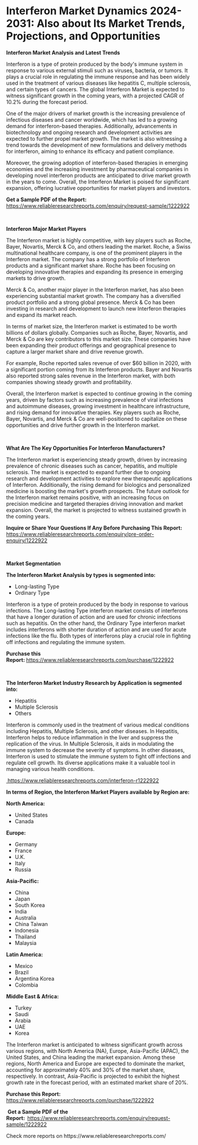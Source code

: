 <p><h1>Interferon Market Dynamics 2024-2031: Also about Its Market Trends, Projections, and Opportunities</h1></p><p><strong>Interferon Market Analysis and Latest Trends</strong></p>
<p><p>Interferon is a type of protein produced by the body's immune system in response to various external stimuli such as viruses, bacteria, or tumors. It plays a crucial role in regulating the immune response and has been widely used in the treatment of various diseases like hepatitis C, multiple sclerosis, and certain types of cancers. The global Interferon Market is expected to witness significant growth in the coming years, with a projected CAGR of 10.2% during the forecast period.</p><p>One of the major drivers of market growth is the increasing prevalence of infectious diseases and cancer worldwide, which has led to a growing demand for interferon-based therapies. Additionally, advancements in biotechnology and ongoing research and development activities are expected to further propel market growth. The market is also witnessing a trend towards the development of new formulations and delivery methods for interferon, aiming to enhance its efficacy and patient compliance.</p><p>Moreover, the growing adoption of interferon-based therapies in emerging economies and the increasing investment by pharmaceutical companies in developing novel interferon products are anticipated to drive market growth in the years to come. Overall, the Interferon Market is poised for significant expansion, offering lucrative opportunities for market players and investors.</p></p>
<p><strong>Get a Sample PDF of the Report:&nbsp;</strong> <a href="https://www.reliableresearchreports.com/enquiry/request-sample/1222922">https://www.reliableresearchreports.com/enquiry/request-sample/1222922</a></p>
<p>&nbsp;</p>
<p><strong>Interferon Major Market Players</strong></p>
<p><p>The Interferon market is highly competitive, with key players such as Roche, Bayer, Novartis, Merck & Co, and others leading the market. Roche, a Swiss multinational healthcare company, is one of the prominent players in the Interferon market. The company has a strong portfolio of Interferon products and a significant market share. Roche has been focusing on developing innovative therapies and expanding its presence in emerging markets to drive growth.</p><p>Merck & Co, another major player in the Interferon market, has also been experiencing substantial market growth. The company has a diversified product portfolio and a strong global presence. Merck & Co has been investing in research and development to launch new Interferon therapies and expand its market reach.</p><p>In terms of market size, the Interferon market is estimated to be worth billions of dollars globally. Companies such as Roche, Bayer, Novartis, and Merck & Co are key contributors to this market size. These companies have been expanding their product offerings and geographical presence to capture a larger market share and drive revenue growth.</p><p>For example, Roche reported sales revenue of over $60 billion in 2020, with a significant portion coming from its Interferon products. Bayer and Novartis also reported strong sales revenue in the Interferon market, with both companies showing steady growth and profitability.</p><p>Overall, the Interferon market is expected to continue growing in the coming years, driven by factors such as increasing prevalence of viral infections and autoimmune diseases, growing investment in healthcare infrastructure, and rising demand for innovative therapies. Key players such as Roche, Bayer, Novartis, and Merck & Co are well-positioned to capitalize on these opportunities and drive further growth in the Interferon market.</p></p>
<p>&nbsp;</p>
<p><strong>What Are The Key Opportunities For Interferon Manufacturers?</strong></p>
<p><p>The Interferon market is experiencing steady growth, driven by increasing prevalence of chronic diseases such as cancer, hepatitis, and multiple sclerosis. The market is expected to expand further due to ongoing research and development activities to explore new therapeutic applications of Interferon. Additionally, the rising demand for biologics and personalized medicine is boosting the market's growth prospects. The future outlook for the Interferon market remains positive, with an increasing focus on precision medicine and targeted therapies driving innovation and market expansion. Overall, the market is projected to witness sustained growth in the coming years.</p></p>
<p><strong>Inquire or Share Your Questions If Any Before Purchasing This Report:</strong> <a href="https://www.reliableresearchreports.com/enquiry/pre-order-enquiry/1222922">https://www.reliableresearchreports.com/enquiry/pre-order-enquiry/1222922</a></p>
<p>&nbsp;</p>
<p><strong>Market Segmentation</strong></p>
<p><strong>The Interferon Market Analysis by types is segmented into:</strong></p>
<p><ul><li>Long-lasting Type</li><li>Ordinary Type</li></ul></p>
<p><p>Interferon is a type of protein produced by the body in response to various infections. The Long-lasting Type interferon market consists of interferons that have a longer duration of action and are used for chronic infections such as hepatitis. On the other hand, the Ordinary Type interferon market includes interferons with shorter duration of action and are used for acute infections like the flu. Both types of interferons play a crucial role in fighting off infections and regulating the immune system.</p></p>
<p><strong>Purchase this Report:&nbsp;</strong><a href="https://www.reliableresearchreports.com/purchase/1222922">https://www.reliableresearchreports.com/purchase/1222922</a></p>
<p>&nbsp;</p>
<p><strong>The Interferon Market Industry Research by Application is segmented into:</strong></p>
<p><ul><li>Hepatitis</li><li>Multiple Sclerosis</li><li>Others</li></ul></p>
<p><p>Interferon is commonly used in the treatment of various medical conditions including Hepatitis, Multiple Sclerosis, and other diseases. In Hepatitis, Interferon helps to reduce inflammation in the liver and suppress the replication of the virus. In Multiple Sclerosis, it aids in modulating the immune system to decrease the severity of symptoms. In other diseases, Interferon is used to stimulate the immune system to fight off infections and regulate cell growth. Its diverse applications make it a valuable tool in managing various health conditions.</p></p>
<p><a href="https://www.reliableresearchreports.com/interferon-r1222922">&nbsp;https://www.reliableresearchreports.com/interferon-r1222922</a></p>
<p><strong>In terms of Region, the Interferon Market Players available by Region are:</strong></p>
<p>
    <p> <strong> North America: </strong>
        <ul>
            <li>United States</li>
            <li>Canada</li>
        </ul>
        </p> 
    <p> <strong> Europe: </strong>
        <ul>
            <li>Germany</li>
            <li>France</li>
            <li>U.K.</li>
            <li>Italy</li>
            <li>Russia</li>
        </ul>
        </p> 
    <p> <strong> Asia-Pacific: </strong>
        <ul>
            <li>China</li>
            <li>Japan</li>
            <li>South Korea</li>
            <li>India</li>
            <li>Australia</li>
            <li>China Taiwan</li>
            <li>Indonesia</li>
            <li>Thailand</li>
            <li>Malaysia</li>
        </ul>
        </p> 
    <p> <strong> Latin America: </strong>
        <ul>
            <li>Mexico</li>
            <li>Brazil</li>
            <li>Argentina Korea</li>
            <li>Colombia</li>
        </ul>
        </p> 
    <p> <strong> Middle East & Africa: </strong>
        <ul>
            <li>Turkey</li>
            <li>Saudi</li>
            <li>Arabia</li>
            <li>UAE</li>
            <li>Korea</li>
        </ul>
    </p>
    </p>
<p><p>The Interferon market is anticipated to witness significant growth across various regions, with North America (NA), Europe, Asia-Pacific (APAC), the United States, and China leading the market expansion. Among these regions, North America and Europe are expected to dominate the market, accounting for approximately 40% and 30% of the market share, respectively. In contrast, Asia-Pacific is projected to exhibit the highest growth rate in the forecast period, with an estimated market share of 20%.</p></p>
<p><strong>Purchase this Report: </strong><a href="https://www.reliableresearchreports.com/purchase/1222922">https://www.reliableresearchreports.com/purchase/1222922</a></p>
<p>&nbsp;<strong>Get a Sample PDF of the Report:&nbsp;&nbsp;</strong><a href="https://www.reliableresearchreports.com/enquiry/request-sample/1222922">https://www.reliableresearchreports.com/enquiry/request-sample/1222922</a></p>
<p><strong></strong></p>
<p>Check more reports on https://www.reliableresearchreports.com/</p>